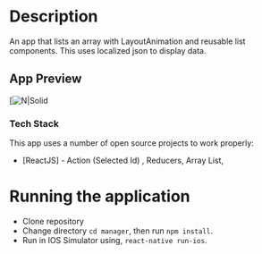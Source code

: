 # Description
An app that lists an array with LayoutAnimation and reusable list components. This uses localized json to display data.


## App Preview 

[![N|Solid](https://image.ibb.co/dheotL/Screen-Shot-2018-11-05-at-6-33-40-PM.png)


### Tech Stack

This app uses a number of open source projects to work properly:

* [ReactJS] - Action (Selected Id) , Reducers, Array List, 


# Running the application

  - Clone repository
  - Change directory `cd manager`, then run `npm install`.
  - Run in IOS Simulator using,  `react-native run-ios`.








